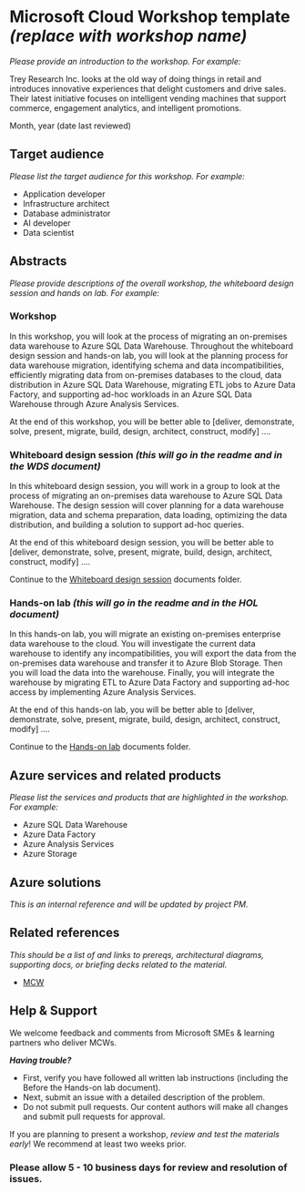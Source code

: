 # Microsoft Cloud Workshop template *(replace with workshop name)*
*Please provide an introduction to the workshop. For example:*

Trey Research Inc. looks at the old way of doing things in retail and introduces innovative experiences that delight customers and drive sales. Their latest initiative focuses on intelligent vending machines that support commerce, engagement analytics, and intelligent promotions. 

Month, year (date last reviewed)

## Target audience
*Please list the target audience for this workshop. For example:*
-	Application developer
-	Infrastructure architect
-	Database administrator
-	AI developer
-	Data scientist

## Abstracts
*Please provide descriptions of the overall workshop, the whiteboard design session and hands on lab. For example:*

### Workshop
In this workshop, you will look at the process of migrating an on-premises data warehouse to Azure SQL Data Warehouse. Throughout the whiteboard design session and hands-on lab, you will look at the planning process for data warehouse migration, identifying schema and data incompatibilities, efficiently migrating data from on-premises databases to the cloud, data distribution in Azure SQL Data Warehouse, migrating ETL jobs to Azure Data Factory, and supporting ad-hoc workloads in an Azure SQL Data Warehouse through Azure Analysis Services.

At the end of this workshop, you will be better able to [deliver, demonstrate, solve, present, migrate, build, design, architect, construct, modify] ….

### Whiteboard design session *(this will go in the readme and in the WDS document)*
In this whiteboard design session, you will work in a group to look at the process of migrating an on-premises data warehouse to Azure SQL Data Warehouse. The design session will cover planning for a data warehouse migration, data and schema preparation, data loading, optimizing the data distribution, and building a solution to support ad-hoc queries.

At the end of this whiteboard design session, you will be better able to [deliver, demonstrate, solve, present, migrate, build, design, architect, construct, modify] ….

Continue to the [Whiteboard design session](https://github.com/microsoft/MCW-XXXXXXXXXXXXXX/Whiteboard%20design%20session) documents folder.

### Hands-on lab *(this will go in the readme and in the HOL document)*
In this hands-on lab, you will migrate an existing on-premises enterprise data warehouse to the cloud. You will investigate the current data warehouse to identify any incompatibilities, you will export the data from the on-premises data warehouse and transfer it to Azure Blob Storage. Then you will load the data into the warehouse. Finally, you will integrate the warehouse by migrating ETL to Azure Data Factory and supporting ad-hoc access by implementing Azure Analysis Services.

At the end of this hands-on lab, you will be better able to [deliver, demonstrate, solve, present, migrate, build, design, architect, construct, modify] ….

Continue to the [Hands-on lab](https://github.com/microsoft/MCW-XXXXXXXXX/Hands-on%20lab) documents folder.

## Azure services and related products
*Please list the services and products that are highlighted in the workshop. For example:*
-	Azure SQL Data Warehouse
-	Azure Data Factory
-	Azure Analysis Services
-	Azure Storage

## Azure solutions
*This is an internal reference and will be updated by project PM.*

## Related references
*This should be a list of and links to prereqs, architectural diagrams, supporting docs, or briefing decks related to the material.* 
- [MCW](https://github.com/Microsoft/MCW)

## Help & Support

We welcome feedback and comments from Microsoft SMEs & learning partners who deliver MCWs.  

***Having trouble?***
- First, verify you have followed all written lab instructions (including the Before the Hands-on lab document).
- Next, submit an issue with a detailed description of the problem.
- Do not submit pull requests. Our content authors will make all changes and submit pull requests for approval.  

If you are planning to present a workshop, *review and test the materials early*! We recommend at least two weeks prior.

### Please allow 5 - 10 business days for review and resolution of issues.
